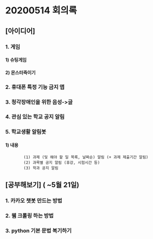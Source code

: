 # 20200514 회의록

## [아이디어]
### 1. 게임
####  1) 슈팅게임
####  2) 몬스터죽이기
### 2. 휴대폰 특정 기능 금지 앱
### 3. 청각장애인을 위한 음성->글
### 4. 관심 있는 학교 공지 알림
### 5. 학교생활 알림봇
#### 1) 내용
            (1) 과제 (및 해야 할 일 목록, 날짜순) 알림 (+ 과제 제출기간 알림)
            (2) 과목별 공지 알림 (휴강, 시험시간 등)
            (3) 학과 공지 알림

## [공부해보기] ( ~5월 21일)
### 1. 카카오 챗봇 만드는 방법
### 2. 웸 크롤링 하는 방법
### 3. python 기본 문법 복기하기
